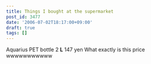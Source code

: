 ```yaml
---
title: Things I bought at the supermarket
post_id: 3477
date: '2006-07-02T18:17:00+09:00'
draft: true
tags: []
---
```


Aquarius PET bottle 2 **L** 147 yen What exactly is this price wwwwwwwwwww
